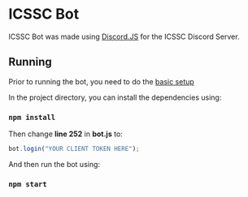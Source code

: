 # ICSSC Bot

ICSSC Bot was made using [Discord.JS](https://discord.js.org/#/) for the ICSSC Discord Server.

## Running

Prior to running the bot, you need to do the [basic setup](https://www.sitepoint.com/discord-bot-node-js/)

In the project directory, you can install the dependencies using:
### ```npm install```

Then change **line 252** in **bot.js** to:

```js
bot.login("YOUR CLIENT TOKEN HERE");
```

And then run the bot using:
### ```npm start```

